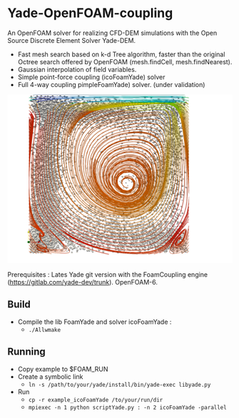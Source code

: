 # Yade-OpenFOAM-coupling
An OpenFOAM solver for realizing CFD-DEM simulations with the Open Source Discrete Element Solver Yade-DEM. 
 * Fast mesh search based on k-d Tree algorithm, faster than the original Octree search offered by OpenFOAM (mesh.findCell,  mesh.findNearest).
 * Gaussian interpolation of field variables. 
 * Simple point-force coupling (icoFoamYade) solver
 * Full 4-way coupling pimpleFoamYade) solver. (under validation) 


![Alt text](ccpl1.png)

Prerequisites : Lates Yade git version with the FoamCoupling engine (https://gitlab.com/yade-dev/trunk). OpenFOAM-6. 

## Build
* Compile the lib FoamYade and solver icoFoamYade : 
  * ``./Allwmake``

## Running 
* Copy example to $FOAM_RUN
* Create a symbolic link
  * ``ln -s /path/to/your/yade/install/bin/yade-exec libyade.py``
* Run 
  * ``cp -r example_icoFoamYade /to/your/run/dir ``
  * ``mpiexec -n 1 python scriptYade.py : -n 2 icoFoamYade -parallel``
  
